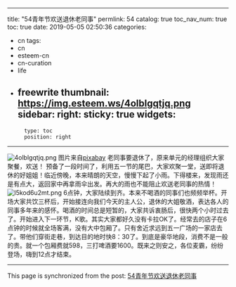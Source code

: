 
---
title: "54青年节欢送退休老同事"
permlink: 54
catalog: true
toc_nav_num: true
toc: true
date: 2019-05-05 02:50:36
categories:
- cn
tags:
- cn
- esteem-cn
- cn-curation
- life
- freewrite
thumbnail: https://img.esteem.ws/4olblgqtjq.png
sidebar:
    right:
        sticky: true
widgets:
    -
        type: toc
        position: right
---


![4olblgqtjq.png](https://img.esteem.ws/4olblgqtjq.png)
图片来自[pixabay](https://pixabay.com/zh/photos/%E9%B8%A1%E5%B0%BE%E9%85%92-%E5%BA%94%E9%85%AC-%E4%BA%BA-%E9%9B%86%E5%9B%A2-%E8%81%9A%E4%BC%9A-1149171/)
老同事要退休了，原来单元的经理组织大家聚餐，欢送！
预备了一段时间了，利用五一节的尾巴，大家欢聚一堂，送即将退休的好姐姐！临近傍晚，本来晴朗的天空，慢慢下起了小雨。下得楼来，发现雨还是有点大，返回家中再拿雨伞出发。再大的雨也不能阻止欢送老同事的热情！
![l5kod6u2mt.png](https://img.esteem.ws/l5kod6u2mt.png)
6点钟，大家陆续到齐。本来不喝酒的同事们也频频举杯。开场大家共饮三杯后，开始接连向我们今天的主人公，退休的大姐敬酒，表达各人的同事多年来的感怀。喝酒的时间总是短暂的，大家共诉衷肠后，很快两个小时过去了。开始进入下一环节，K歌。其实大家都好久没有卡拉OK了。经常去的店子在6点钟的时候就全场客满，没有大中包厢了。只有舍近求远到五一广场的一家店去了。带他们穿街走巷，到达目的地时快8：30了。到底是豪华地段，消费不是一般的贵。就一个包厢费就598，三打啤酒要1600。既来之则安之，各位麦霸，纷纷登场，嗨到12点才结束。

- - -

This page is synchronized from the post: [54青年节欢送退休老同事](https://steemit.com/@m18207319997/54)
